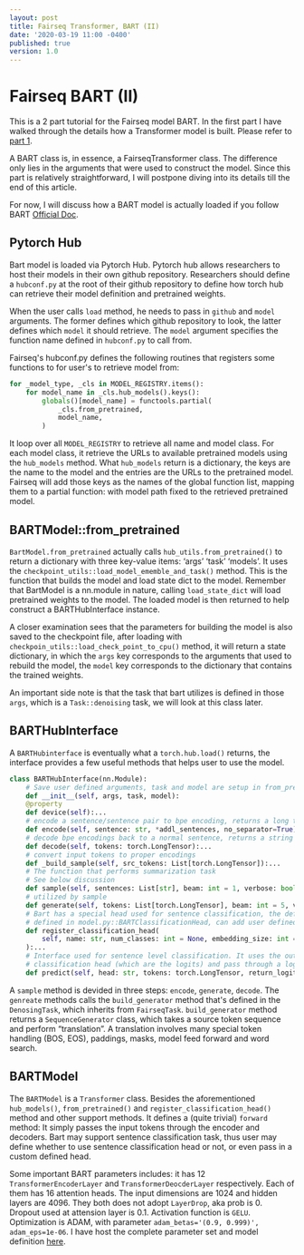 ```yaml
---
layout: post
title: Fairseq Transformer, BART (II)
date: '2020-03-19 11:00 -0400'
published: true
version: 1.0
---
```


# Fairseq BART (II)
This is a 2 part tutorial for the Fairseq model BART. In the first part I have
walked through the details how a Transformer model is built. Please refer to [part 1](http://yinghaowang.xyz/technology/2020-03-14-FairseqTransformer.html).

A BART class is, in essence, a FairseqTransformer class. The difference only lies
in the arguments that were used to construct the model. Since this part is relatively
straightforward, I will postpone diving into its details till the end of this article.

For now, I will discuss how a BART model is actually loaded if you follow BART
[Official Doc](https://github.com/pytorch/fairseq/tree/master/examples/bart).

## Pytorch Hub
Bart model is loaded via Pytorch Hub. Pytorch hub allows researchers to host their
models in their own github repository. Researchers should define a `hubconf.py` at
the root of their github repository to define how torch hub can retrieve their model
definition and pretrained weights.

When the user calls `load` method, he needs to pass in `github` and `model` arguments.
The former defines which github repository to look, the latter defines which `model`
it should retrieve. The `model` argument specifies the function name defined in
`hubconf.py` to call from.

Fairseq's hubconf.py defines the following routines that registers some functions to
for user's to retrieve model from:
```python
for _model_type, _cls in MODEL_REGISTRY.items():
    for model_name in _cls.hub_models().keys():
        globals()[model_name] = functools.partial(
            _cls.from_pretrained,
            model_name,
        )
```
It loop over all `MODEL_REGISTRY` to retrieve all name and model class. For each model class, it retrieve the URLs to available pretrained models using the `hub_models` method. What `hub_models` return is a dictionary, the keys are the name to the model and the entries are the URLs to the pretrained model. Fairseq will add those keys as the names of the global function list, mapping them to a partial function: with model path fixed to the retrieved pretrained model.

## BARTModel::from_pretrained
`BartModel.from_pretrained` actually calls `hub_utils.from_pretrained()` to return a dictionary with three key-value items: ‘args’ ‘task’ ‘models’. It uses the `checkpoint_utils::load_model_ememble_and_task()` method. This is the function that builds the model and load state dict to the model. Remember that BartModel is a nn.module in nature, calling `load_state_dict` will load pretrained weights to the model. The loaded model is then returned to help construct a BARTHubInterface instance.

A closer examination sees that the parameters for building the model is also saved to the checkpoint file, after loading with `checkpoin_utils::load_check_point_to_cpu()` method, it will return a state dictionary, in which the `args` key corresponds to the arguments that used to rebuild the model, the `model` key corresponds to the dictionary that contains the trained weights.

An important side note is that the task that bart utilizes is defined in those `args`, which is a `Task::denoising` task, we will look at this class later.

## BARTHubInterface
A `BARTHubinterface` is eventually what a `torch.hub.load()` returns, the interface provides a few useful methods that helps user to use the model.

```python
class BARTHubInterface(nn.Module):
    # Save user defined arguments, task and model are setup in from_pretrained
    def __init__(self, args, task, model):
    @property
    def device(self):...
    # encode a sentence/sentence pair to bpe encoding, returns a long tensor
    def encode(self, sentence: str, *addl_sentences, no_separator=True) -> torch.LongTensor:...
    # decode bpe encodings back to a normal sentence, returns a string
    def decode(self, tokens: torch.LongTensor):...
    # convert input tokens to proper encodings
    def _build_sample(self, src_tokens: List[torch.LongTensor]):...
    # The function that performs summarization task
    # See below discussion
    def sample(self, sentences: List[str], beam: int = 1, verbose: bool = False, **kwargs) -> str:...
    # utilized by sample
    def generate(self, tokens: List[torch.LongTensor], beam: int = 5, verbose: bool = False, **kwargs) -> torch.LongTensor:...
    # Bart has a special head used for sentence classification, the default is
    # defined in model.py::BARTClassificationHead, can add user defined head
    def register_classification_head(
        self, name: str, num_classes: int = None, embedding_size: int = None, **kwargs
    ):...
    # Interface used for sentence level classification. It uses the output from the
    # classification head (which are the logits) and pass through a log_softmax.
    def predict(self, head: str, tokens: torch.LongTensor, return_logits: bool = False):...
```
A `sample` method is devided in three steps: `encode`, `generate`, `decode`. The `genreate` methods calls the `build_generator` method that's defined in the `DenosingTask`, which inherits
from `FairseqTask`. `build_generator` method returns a `SequenceGenerator` class, which takes a source token sequence and perform “translation”. A translation involves many special token handling (BOS, EOS), paddings, masks, model feed forward and word search.

## BARTModel
The `BARTModel` is a `Transformer` class. Besides the aforementioned `hub_models()`, `from_pretrained()` and `register_classification_head()` method and other support methods. It defines a (quite trivial) `forward` method: It simply passes the input tokens through the encoder and decoders. Bart may support sentence classification task, thus user may define whether to use sentence classification head or not, or even pass in a custom defined head.

Some important BART parameters includes: it has 12 `TransformerEncoderLayer` and `TransformerDeocderLayer` respectively. Each of them has 16 attention heads. The input
dimensions are 1024 and hidden layers are 4096. They both does not adopt `LayerDrop`, aka prob is 0. Dropout used at attension layer is 0.1. Activation function is `GELU`. Optimization
is ADAM, with parameter `adam_betas='(0.9, 0.999)', adam_eps=1e-06`. I have host the complete
parameter set and model definition [here](https://gist.github.com/isVoid/2a5cff80b9efcb294822d4e765eab99a).
